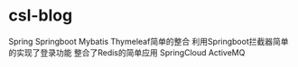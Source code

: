 # csl-blog
Spring Springboot Mybatis Thymeleaf简单的整合
利用Springboot拦截器简单的实现了登录功能
整合了Redis的简单应用
SpringCloud 
ActiveMQ
